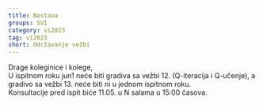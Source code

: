 ```yaml
---
title: Nastava
groups: SVI
category: vi2023
tag: vi2023
short: Održavanje vežbi
---
```

Drage koleginice i kolege,  
U ispitnom roku jun1 neće biti gradiva sa vežbi 12. (Q-iteracija i Q-učenje), a gradivo sa vežbi 13. neće biti ni u jednom ispitnom roku.  
Konsultacije pred ispit biće 11.05. u N salama u 15:00 časova.  
